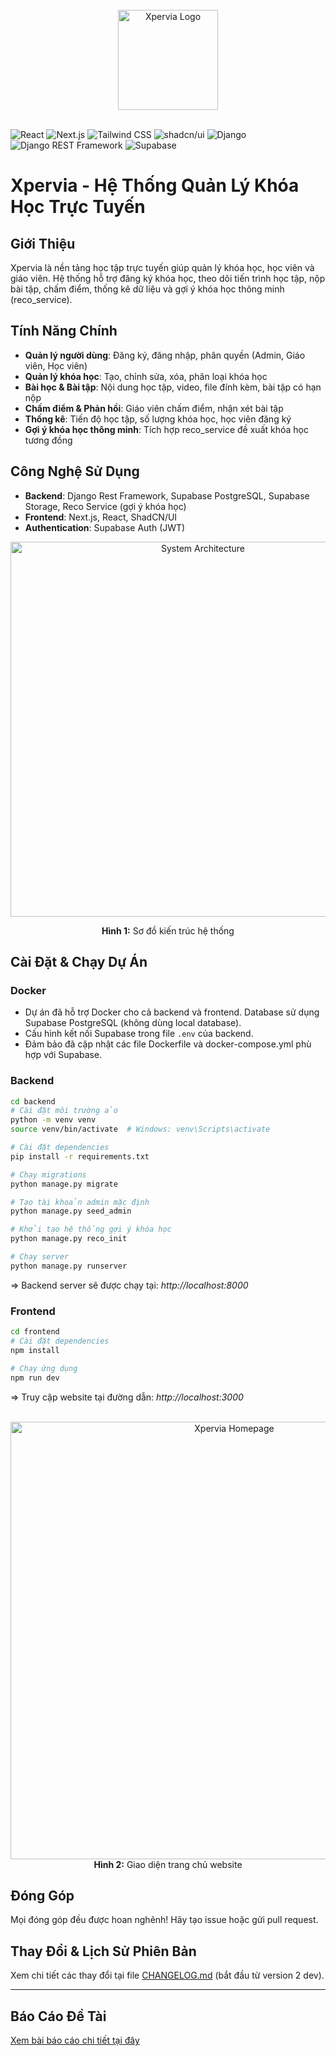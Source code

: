 <div align="center">
    <br/>
	<img src="https://wvhmkaizijngdfbmpenf.supabase.co/storage/v1/object/public/xpervia-public/assets/logo-ngang.png" alt="Xpervia Logo" width="160"/>
    <br/>
    <br/>
</div>

![React](https://img.shields.io/badge/React-18.x-61DAFB?style=flat&logo=react)
![Next.js](https://img.shields.io/badge/Next.js-14.x-000000?style=flat&logo=next.js)
![Tailwind CSS](https://img.shields.io/badge/Tailwind_CSS-3.x-06B6D4?style=flat&logo=tailwind-css)
![shadcn/ui](https://img.shields.io/badge/shadcn%2Fui-latest-000000?style=flat&logo=shadcn%2Fui)
![Django](https://img.shields.io/badge/Django-5.1.x-092E20?style=flat&logo=django)
![Django REST Framework](https://img.shields.io/badge/Django_REST_Framework-3.15.x-A020F0?style=flat&logo=django-rest-framework)
![Supabase](https://img.shields.io/badge/Supabase-2.15.x-3FC084?style=flat&logo=supabase)

# Xpervia - Hệ Thống Quản Lý Khóa Học Trực Tuyến

## Giới Thiệu

Xpervia là nền tảng học tập trực tuyến giúp quản lý khóa học, học viên và giáo viên. Hệ thống hỗ trợ đăng ký khóa học, theo dõi tiến trình học tập, nộp bài tập, chấm điểm, thống kê dữ liệu và gợi ý khóa học thông minh (reco_service).

## Tính Năng Chính

- **Quản lý người dùng**: Đăng ký, đăng nhập, phân quyền (Admin, Giáo viên, Học viên)
- **Quản lý khóa học**: Tạo, chỉnh sửa, xóa, phân loại khóa học
- **Bài học & Bài tập**: Nội dung học tập, video, file đính kèm, bài tập có hạn nộp
- **Chấm điểm & Phản hồi**: Giáo viên chấm điểm, nhận xét bài tập
- **Thống kê**: Tiến độ học tập, số lượng khóa học, học viên đăng ký
- **Gợi ý khóa học thông minh**: Tích hợp reco_service đề xuất khóa học tương đồng

## Công Nghệ Sử Dụng

- **Backend**: Django Rest Framework, Supabase PostgreSQL, Supabase Storage, Reco Service (gợi ý khóa học)
- **Frontend**: Next.js, React, ShadCN/UI
- **Authentication**: Supabase Auth (JWT)

<div align="center">
    <img src="https://wvhmkaizijngdfbmpenf.supabase.co/storage/v1/object/public/xpervia-public/assets/system-structure.png" alt="System Architecture" width="600"/>
    
<strong>Hình 1:</strong> Sơ đồ kiến trúc hệ thống
</div>

## Cài Đặt & Chạy Dự Án

### Docker

- Dự án đã hỗ trợ Docker cho cả backend và frontend. Database sử dụng Supabase PostgreSQL (không dùng local database).
- Cấu hình kết nối Supabase trong file `.env` của backend.
- Đảm bảo đã cập nhật các file Dockerfile và docker-compose.yml phù hợp với Supabase.

### Backend

```sh
cd backend
# Cài đặt môi trường ảo
python -m venv venv
source venv/bin/activate  # Windows: venv\Scripts\activate

# Cài đặt dependencies
pip install -r requirements.txt

# Chạy migrations
python manage.py migrate

# Tạo tài khoản admin mặc định
python manage.py seed_admin

# Khởi tạo hệ thống gợi ý khóa học
python manage.py reco_init

# Chạy server
python manage.py runserver
```

&rArr; Backend server sẽ được chạy tại: _http://localhost:8000_

### Frontend

```sh
cd frontend
# Cài đặt dependencies
npm install

# Chạy ứng dụng
npm run dev
```

&rArr; Truy cập website tại đường dẫn: _http://localhost:3000_

<div align="center">
    <br/>
	<img src="https://wvhmkaizijngdfbmpenf.supabase.co/storage/v1/object/public/xpervia-public/assets/homepage.png" alt="Xpervia Homepage" width="700"/>
    <br/>
    <strong>Hình 2:</strong> </i>Giao diện trang chủ website</i>
</div>

## Đóng Góp

Mọi đóng góp đều được hoan nghênh! Hãy tạo issue hoặc gửi pull request.

## Thay Đổi & Lịch Sử Phiên Bản

Xem chi tiết các thay đổi tại file [CHANGELOG.md](./CHANGELOG.md) (bắt đầu từ version 2 dev).

---

## Báo Cáo Đề Tài

[Xem bài báo cáo chi tiết tại đây](https://drive.google.com/file/d/1vF0H3_JqWuyNd-l0RUjkytHR8bqpEysx/view?usp=sharing)
